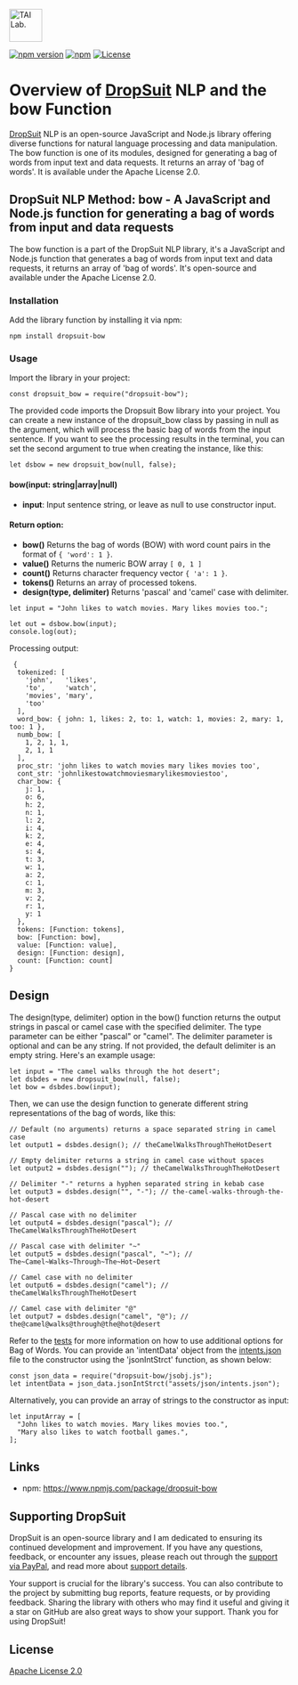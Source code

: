 [<img alt="TAI Lab." width="59px" src="https://github.com/ladooniani/tailab/blob/master/assets/tai_lab_terbinari_cbm_project_logo.png" />](https://github.com/ladooniani/dropsuit#readme)

[![npm version](https://img.shields.io/npm/v/dropsuit-bow.svg?style=flat)](https://www.npmjs.com/package/dropsuit-bow) [![npm](https://img.shields.io/npm/dt/dropsuit-bow.svg?style=flat-square)](https://www.npmjs.com/package/dropsuit-bow) [![License](https://img.shields.io/npm/l/dropsuit-bow.svg)](https://www.npmjs.com/package/dropsuit-bow)

# Overview of [DropSuit](https://github.com/ladooniani/dropsuit#readme) NLP and the bow Function

[DropSuit](https://github.com/ladooniani/dropsuit#readme) NLP is an open-source JavaScript and Node.js library offering diverse functions for natural language processing and data manipulation. The bow function is one of its modules, designed for generating a bag of words from input text and data requests. It returns an array of 'bag of words'. It is available under the Apache License 2.0.

## DropSuit NLP Method: bow - A JavaScript and Node.js function for generating a bag of words from input and data requests

The bow function is a part of the DropSuit NLP library, it's a JavaScript and Node.js function that generates a bag of words from input text and data requests, it returns an array of 'bag of words'. It's open-source and available under the Apache License 2.0.

### Installation

Add the library function by installing it via npm:

```
npm install dropsuit-bow
```

### Usage

Import the library in your project:

```
const dropsuit_bow = require("dropsuit-bow");

```

The provided code imports the Dropsuit Bow library into your project. You can create a new instance of the dropsuit_bow class by passing in null as the argument, which will process the basic bag of words from the input sentence. If you want to see the processing results in the terminal, you can set the second argument to true when creating the instance, like this:

```
let dsbow = new dropsuit_bow(null, false);
```

#### bow(input: string|array|null)

- **input**: Input sentence string, or leave as null to use constructor input.

#### Return option:

- **bow()** Returns the bag of words (BOW) with word count pairs in the format of `{ 'word': 1 }`.
- **value()** Returns the numeric BOW array `[ 0, 1 ]`
- **count()** Returns character frequency vector `{ 'a': 1 }`.
- **tokens()** Returns an array of processed tokens.
- **design(type, delimiter)** Returns 'pascal' and 'camel' case with delimiter.

```
let input = "John likes to watch movies. Mary likes movies too.";

let out = dsbow.bow(input);
console.log(out);
```

Processing output:

```
 {
  tokenized: [
    'john',   'likes',
    'to',     'watch',
    'movies', 'mary',
    'too'
  ],
  word_bow: { john: 1, likes: 2, to: 1, watch: 1, movies: 2, mary: 1, too: 1 },
  numb_bow: [
    1, 2, 1, 1,
    2, 1, 1
  ],
  proc_str: 'john likes to watch movies mary likes movies too',
  cont_str: 'johnlikestowatchmoviesmarylikesmoviestoo',
  char_bow: {
    j: 1,
    o: 6,
    h: 2,
    n: 1,
    l: 2,
    i: 4,
    k: 2,
    e: 4,
    s: 4,
    t: 3,
    w: 1,
    a: 2,
    c: 1,
    m: 3,
    v: 2,
    r: 1,
    y: 1
  },
  tokens: [Function: tokens],
  bow: [Function: bow],
  value: [Function: value],
  design: [Function: design],
  count: [Function: count]
}

```

## Design

The design(type, delimiter) option in the bow() function returns the output strings in pascal or camel case with the specified delimiter. The type parameter can be either "pascal" or "camel". The delimiter parameter is optional and can be any string. If not provided, the default delimiter is an empty string. Here's an example usage:

```
let input = "The camel walks through the hot desert";
let dsbdes = new dropsuit_bow(null, false);
let bow = dsbdes.bow(input);

```

Then, we can use the design function to generate different string representations of the bag of words, like this:

```
// Default (no arguments) returns a space separated string in camel case
let output1 = dsbdes.design(); // theCamelWalksThroughTheHotDesert

// Empty delimiter returns a string in camel case without spaces
let output2 = dsbdes.design(""); // theCamelWalksThroughTheHotDesert

// Delimiter "-" returns a hyphen separated string in kebab case
let output3 = dsbdes.design("", "-"); // the-camel-walks-through-the-hot-desert

// Pascal case with no delimiter
let output4 = dsbdes.design("pascal"); // TheCamelWalksThroughTheHotDesert

// Pascal case with delimiter "~"
let output5 = dsbdes.design("pascal", "~"); // The~Camel~Walks~Through~The~Hot~Desert

// Camel case with no delimiter
let output6 = dsbdes.design("camel"); // theCamelWalksThroughTheHotDesert

// Camel case with delimiter "@"
let output7 = dsbdes.design("camel", "@"); // the@camel@walks@through@the@hot@desert

```

Refer to the [tests](https://github.com/ladooniani/dropsuit-bow/blob/main/test/index.test.js) for more information on how to use additional options for Bag of Words. You can provide an 'intentData' object from the [intents.json](https://github.com/ladooniani/dropsuit-bow/blob/main/test/intents.json) file to the constructor using the 'jsonIntStrct' function, as shown below:

```
const json_data = require("dropsuit-bow/jsobj.js");
let intentData = json_data.jsonIntStrct("assets/json/intents.json");

```

Alternatively, you can provide an array of strings to the constructor as input:

```
let inputArray = [
  "John likes to watch movies. Mary likes movies too.",
  "Mary also likes to watch football games.",
];
```

## Links

- npm: https://www.npmjs.com/package/dropsuit-bow

## Supporting DropSuit

DropSuit is an open-source library and I am dedicated to ensuring its continued development and improvement. If you have any questions, feedback, or encounter any issues, please reach out through the [support via PayPal](https://www.paypal.com/paypalme/dropsuit?country.x=GE&locale.x=en_US), and read more about [support details](https://github.com/ladooniani/dropsuit/blob/main/Support.md).

Your support is crucial for the library's success. You can also contribute to the project by submitting bug reports, feature requests, or by providing feedback. Sharing the library with others who may find it useful and giving it a star on GitHub are also great ways to show your support. Thank you for using DropSuit!

## License

[Apache License 2.0](LICENSE.txt)
